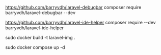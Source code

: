 https://github.com/barryvdh/laravel-debugbar
composer require barryvdh/laravel-debugbar --dev

https://github.com/barryvdh/laravel-ide-helper
composer require --dev barryvdh/laravel-ide-helper



<!-- exec directly the 2nd cmd -->
sudo docker build -t laravel-img .

sudo docker compose up -d
